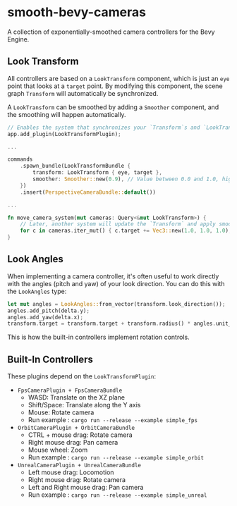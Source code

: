 # smooth-bevy-cameras

A collection of exponentially-smoothed camera controllers for the Bevy Engine.

## Look Transform

All controllers are based on a `LookTransform` component, which is just an `eye` point that looks at a `target` point. By
modifying this component, the scene graph `Transform` will automatically be synchronized.

A `LookTransform` can be smoothed by adding a `Smoother` component, and the smoothing will happen automatically.

```rust
// Enables the system that synchronizes your `Transform`s and `LookTransform`s.
app.add_plugin(LookTransformPlugin);

...

commands
    .spawn_bundle(LookTransformBundle {
        transform: LookTransform { eye, target },
        smoother: Smoother::new(0.9), // Value between 0.0 and 1.0, higher is smoother.
    })
    .insert(PerspectiveCameraBundle::default())

...

fn move_camera_system(mut cameras: Query<&mut LookTransform>) {
    // Later, another system will update the `Transform` and apply smoothing automatically.
    for c in cameras.iter_mut() { c.target += Vec3::new(1.0, 1.0, 1.0); }
}
```

## Look Angles

When implementing a camera controller, it's often useful to work directly with the angles (pitch and yaw) of your look
direction. You can do this with the `LookAngles` type:

```rust
let mut angles = LookAngles::from_vector(transform.look_direction());
angles.add_pitch(delta.y);
angles.add_yaw(delta.x);
transform.target = transform.target + transform.radius() * angles.unit_vector();
```

This is how the built-in controllers implement rotation controls.

## Built-In Controllers

These plugins depend on the `LookTransformPlugin`:

- `FpsCameraPlugin + FpsCameraBundle`
  - WASD: Translate on the XZ plane
  - Shift/Space: Translate along the Y axis
  - Mouse: Rotate camera
  - Run example : `cargo run --release --example simple_fps`
- `OrbitCameraPlugin + OrbitCameraBundle`
  - CTRL + mouse drag: Rotate camera
  - Right mouse drag: Pan camera
  - Mouse wheel: Zoom
  - Run example : `cargo run --release --example simple_orbit`
- `UnrealCameraPlugin + UnrealCameraBundle`
  - Left mouse drag: Locomotion
  - Right mouse drag: Rotate camera
  - Left and Right mouse drag: Pan camera
  - Run example : `cargo run --release --example simple_unreal`
